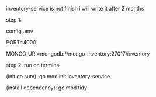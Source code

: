inventory-service is not finish i will write it after 2 months

step 1:

config .env

PORT=4000

MONGO_URI=mongodb://mongo-inventory:27017/inventory

step 2: run on terminal

(init go sum): go mod init inventory-service 

(install dependency): go mod tidy 

